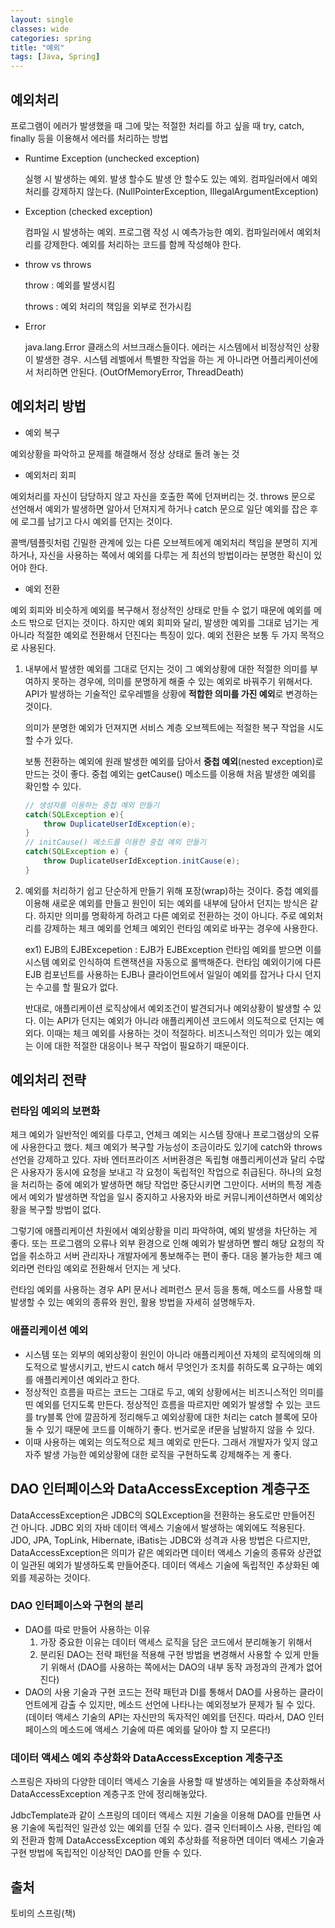 ```yaml
---
layout: single
classes: wide
categories: spring
title: "예외"
tags: [Java, Spring]
---
```


## 예외처리

프로그램이 에러가 발생했을 때 그에 맞는 적절한 처리를 하고 싶을 때 try, catch, finally 등을 이용해서 에러를 처리하는 방법

- Runtime Exception (unchecked exception)

    실행 시 발생하는 예외. 발생 할수도 발생 안 할수도 있는 예외. 컴파일러에서 예외처리를 강제하지 않는다. (NullPointerException, IllegalArgumentException)

- Exception (checked exception)

    컴파일 시 발생하는 예외. 프로그램 작성 시 예측가능한 예외. 컴파일러에서 예외처리를 강제한다. 예외를 처리하는 코드를 함께 작성해야 한다.

- throw vs throws

    throw : 예외를 발생시킴

    throws : 예외 처리의 책임을 외부로 전가시킴

- Error

    java.lang.Error 클래스의 서브크래스들이다. 에러는 시스템에서 비정상적인 상황이 발생한 경우. 시스템 레벨에서 특별한 작업을 하는 게 아니라면 어플리케이션에서 처리하면 안된다. (OutOfMemoryError, ThreadDeath)

## 예외처리 방법

- 예외 복구

예외상황을 파악하고 문제를 해결해서 정상 상태로 돌려 놓는 것

- 예외처리 회피

예외처리를 자신이 담당하지 않고 자신을 호출한 쪽에 던져버리는 것. throws 문으로 선언해서 예외가 발생하면 알아서 던져지게 하거나 catch 문으로 일단 예외를 잡은 후에 로그를 남기고 다시 예외를 던지는 것이다.

콜백/템플릿처럼 긴밀한 관계에 있는 다른 오브젝트에게 예외처리 책임을 분명히 지게 하거나, 자신을 사용하는 쪽에서 예외를 다루는 게 최선의 방법이라는 분명한 확신이 있어야 한다.

- 예외 전환

예외 회피와 비슷하게 예외를 복구해서 정상적인 상태로 만들 수 없기 때문에 예외를 메소드 밖으로 던지는 것이다. 하지만 예외 회피와 달리, 발생한 예외를 그대로 넘기는 게 아니라 적절한 예외로 전환해서 던진다는 특징이 있다. 예외 전환은 보통 두 가지 목적으로 사용된다.

1. 내부에서 발생한 예외를 그대로 던지는 것이 그 예외상황에 대한 적절한 의미를 부여하지 못하는 경우에, 의미를 분명하게 해줄 수 있는 예외로 바꿔주기 위해서다. API가 발생하는 기술적인 로우레벨을 상황에 **적합한 의미를 가진 예외**로 변경하는 것이다.

    의미가 분명한 예외가 던져지면 서비스 계층 오브젝트에는 적절한 복구 작업을 시도할 수가 있다.

    보통 전환하는 예외에 원래 발생한 예외를 담아서 **중첩 예외**(nested exception)로 만드는 것이 좋다. 중첩 예외는 getCause() 메소드를 이용해 처음 발생한 예외를 확인할 수 있다.

    ```java
    // 생성자를 이용하는 중첩 예외 만들기
    catch(SQLException e){
        throw DuplicateUserIdException(e);
    }
    // initCause() 메소드를 이용한 중첩 예외 만들기
    catch(SQLException e) {
        throw DuplicateUserIdException.initCause(e);
    }
    ```

2. 예외를 처리하기 쉽고 단순하게 만들기 위해 포장(wrap)하는 것이다.
중첩 예외를 이용해 새로운 예외를 만들고 원인이 되는 예외를 내부에 담아서 던지는 방식은 같다. 하지만 의미를 명확하게 하려고 다른 예외로 전환하는 것이 아니다. 주로 예외처리를 강제하는 체크 예외를 언체크 예외인 런타임 예외로 바꾸는 경우에 사용한다.

    ex1) EJB의 EJBExcepetion : EJB가 EJBException 런타임 예외를 받으면 이를 시스템 예외로 인식하여 트랜잭션을 자동으로 롤백해준다. 런타임 예외이기에 다른 EJB 컴포넌트를 사용하는 EJB나 클라이언트에서 일일이 예외를 잡거나 다시 던지는 수고를 할 필요가 없다.

    반대로, 애플리케이션 로직상에서 예외조건이 발견되거나 예외상황이 발생할 수 있다. 이는 API가 던지는 예외가 아니라 애플리케이션 코드에서 의도적으로 던지는 예외다. 이때는 체크 예외를 사용하는 것이 적절하다. 비즈니스적인 의미가 있는 예외는 이에 대한 적절한 대응이나 복구 작업이 필요하기 때문이다.

## 예외처리 전략

### 런타임 예외의 보편화

체크 예외가 일반적인 예외를 다루고, 언체크 예외는 시스템 장애나 프로그램상의 오류에 사용한다고 했다. 체크 예외가 복구할 가능성이 조금이라도 있기에 catch와 throws 선언을 강제하고 있다. 자바 엔터프라이즈 서버환경은 독립형 애플리케이션과 달리 수많은 사용자가 동시에 요청을 보내고 각 요청이 독립적인 작업으로 취급된다. 하나의 요청을 처리하는 중에 예외가 발생하면 해당 작업만 중단시키면 그만이다. 서버의 특정 계층에서 예외가 발생하면 작업을 일시 중지하고 사용자와 바로 커뮤니케이션하면서 예외상황을 복구할 방법이 없다.

그렇기에 애플리케이션 차원에서 예외상황을 미리 파악하여, 예외 발생을 차단하는 게 좋다. 또는 프로그램의 오류나 외부 환경으로 인해 예외가 발생하면 빨리 해당 요청의 작업을 취소하고 서버 관리자나 개발자에게 통보해주는 편이 좋다. 대응 불가능한 체크 예외라면 런타임 예외로 전환해서 던지는 게 낫다.

런타임 예외를 사용하는 경우 API 문서나 레퍼런스 문서 등을 통해, 메소드를 사용할 때 발생할 수 있는 예외의 종류와 원인, 활용 방법을 자세히 설명해두자.

### 애플리케이션 예외

- 시스템 또는 외부의 예외상황이 원인이 아니라 애플리케이션 자체의 로직에의해 의도적으로 발생시키고, 반드시 catch 해서 무엇인가 조치를 취하도록 요구하는 예외를 애플리케이션 예외라고 한다.
- 정상적인 흐름을 따르는 코드는 그대로 두고, 예외 상황에서는 비즈니스적인 의미를 띤 예외를 던지도록 만든다. 정상적인 흐름을 따르지만 예외가 발생할 수 있는 코드를 try블록 안에 깔끔하게 정리해두고 예외상황에 대한 처리는 catch 블록에 모아 둘 수 있기 때문에 코드를 이해하기 좋다. 번거로운 if문을 남발하지 않을 수 있다.
- 이때 사용하는 예외는 의도적으로 체크 예외로 만든다. 그래서 개발자가 잊지 않고 자주 발생 가능한 예외상황에 대한 로직을 구현하도록 강제해주는 게 좋다.

## DAO 인터페이스와 DataAccessException 계층구조

DataAccessException은 JDBC의 SQLException을 전환하는 용도로만 만들어진 건 아니다. JDBC 외의 자바 데이터 액세스 기술에서 발생하는 예외에도 적용된다. JDO, JPA, TopLink, Hibernate, iBatis는 JDBC와 성격과 사용 방법은 다르지만, DataAccessException은 의미가 같은 예외라면 데이터 액세스 기술의 종류와 상관없이 일관된 예외가 발생하도록 만들어준다.
데이터 액세스 기술에 독립적인 추상화된 예외를 제공하는 것이다.

### DAO 인터페이스와 구현의 분리

- DAO를 따로 만들어 사용하는 이유
    1. 가장 중요한 이유는 데이터 액세스 로직을 담은 코드에서 분리해놓기 위해서
    2. 분리된 DAO는 전략 패턴을 적용해 구현 방법을 변경해서 사용할 수 있게 만들기 위해서
    (DAO를 사용하는 쪽에서는 DAO의 내부 동작 과정과의 관계가 없어진다)
- DAO의 사용 기술과 구현 코드는 전략 패턴과 DI를 통해서 DAO를 사용하는 클라이언트에게 감출 수 있지만, 메소드 선언에 나타나는 예외정보가 문제가 될 수 있다.
(데이터 액세스 기술의 API는 자신만의 독자적인 예외를 던진다. 따라서, DAO 인터페이스의 메소드에 액세스 기술에 따른 예외를 달아야 할 지 모른다!)

### 데이터 액세스 예외 추상화와 DataAccessException 계충구조

스프링은 자바의 다양한 데이터 액세스 기술을 사용할 때 발생하는 예외들을 추상화해서 DataAccessException 계층구조 안에 정리해놓았다.

JdbcTemplate과 같이 스프링의 데이터 액세스 지원 기술을 이용해 DAO를 만들면 사용 기술에 독립적인 일관성 있는 예외를 던질 수 있다. 결국 인터페이스 사용, 런타임 예외 전환과 함께 DataAccessException 예외 추상화를 적용하면 데이터 액세스 기술과 구현 방법에 독립적인 이상적인 DAO를 만들 수 있다.

## 출처

토비의 스프링(책)
